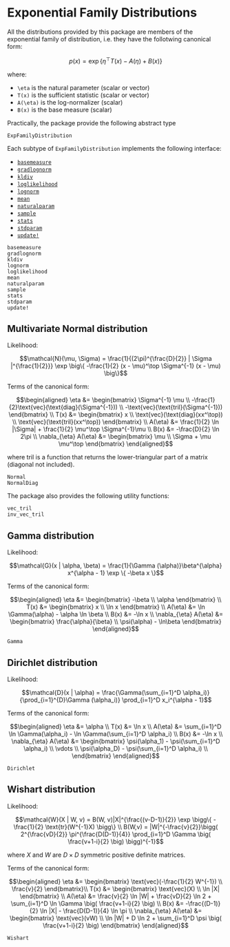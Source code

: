 # Exponential Family Distributions

All the distributions provided by this package are members of the
exponential family of distribution, i.e. they have the follotwing
canonical form:
```math
p(x) = \exp \{ \eta^\top T(x) - A(\eta) + B(x) \}
```
where:
* ``\eta`` is the natural parameter (scalar or vector)
* ``T(x)`` is the sufficient statistic (scalar or vector)
* ``A(\eta)`` is the log-normalizer (scalar)
* ``B(x)`` is the base measure (scalar)

Practically, the package provide the following abstract type
```@docs
ExpFamilyDistribution
```
Each subtype of `ExpFamilyDistribution` implements the following interface:
* [`basemeasure`](@ref)
* [`gradlognorm`](@ref)
* [`kldiv`](@ref)
* [`loglikelihood`](@ref)
* [`lognorm`](@ref)
* [`mean`](@ref)
* [`naturalparam`](@ref)
* [`sample`](@ref)
* [`stats`](@ref)
* [`stdparam`](@ref)
* [`update!`](@ref)

```@docs
basemeasure
gradlognorm
kldiv
lognorm
loglikelihood
mean
naturalparam
sample
stats
stdparam
update!
```

## Multivariate Normal distribution

Likelihood:
```math
\mathcal{N}(\mu, \Sigma) = \frac{1}{(2\pi)^{\frac{D}{2}} | \Sigma
|^{\frac{1}{2}}} \exp \big\{ -\frac{1}{2} (x - \mu)^\top \Sigma^{-1} (x -
\mu) \big\}
```

Terms of the canonical form:
```math
\begin{aligned}
    \eta &= \begin{bmatrix}
        \Sigma^{-1} \mu \\
        -\frac{1}{2}\text{vec}(\text{diag}(\Sigma^{-1})) \\
        -\text{vec}(\text{tril}(\Sigma^{-1}))
    \end{bmatrix} \\

    T(x) &= \begin{bmatrix}
        x \\
        \text{vec}(\text{diag}(xx^\top)) \\
        \text{vec}(\text{tril}(xx^\top))
    \end{bmatrix} \\

    A(\eta) &= \frac{1}{2} \ln |\Sigma| + \frac{1}{2} \mu^\top
        \Sigma^{-1}\mu \\

    B(x) &= -\frac{D}{2} \ln 2\pi \\

    \nabla_{\eta} A(\eta) &= \begin{bmatrix}
        \mu \\
        \Sigma + \mu \mu^\top
    \end{bmatrix}
\end{aligned}
```
where $\text{tril}$ is a function that returns the lower-triangular
part of a matrix (diagonal not included).

```@docs
Normal
NormalDiag
```

The package also provides the following utility functions:
```@docs
vec_tril
inv_vec_tril
```

## Gamma distribution

Likelihood:
```math
\mathcal{G}(x | \alpha, \beta) = \frac{1}{\Gamma (\alpha)}\beta^{\alpha} x^{\alpha - 1} \exp \{ -\beta x \}
```

Terms of the canonical form:
```math
\begin{aligned}
    \eta &= \begin{bmatrix}
        -\beta  \\
        \alpha
    \end{bmatrix} \\

    T(x) &= \begin{bmatrix}
        x \\
        \ln x
    \end{bmatrix} \\

    A(\eta) &= \ln \Gamma(\alpha) - \alpha \ln \beta \\

    B(x) &= -\ln x \\

    \nabla_{\eta} A(\eta) &= \begin{bmatrix}
        \frac{\alpha}{\beta} \\
        \psi(\alpha) - \ln\beta
    \end{bmatrix}
\end{aligned}
```

```@docs
Gamma
```

## Dirichlet distribution

Likelihood:
```math
\mathcal{D}(x | \alpha) = \frac{\Gamma(\sum_{i=1}^D \alpha_i)}{\prod_{i=1}^{D}\Gamma (\alpha_i)}
    \prod_{i=1}^D x_i^{\alpha - 1}
```

Terms of the canonical form:
```math
\begin{aligned}
    \eta &= \alpha \\

    T(x) &= \ln x \\

    A(\eta) &= \sum_{i=1}^D \ln \Gamma(\alpha_i) - \ln \Gamma(\sum_{i=1}^D \alpha_i) \\

    B(x) &= -\ln x \\

    \nabla_{\eta} A(\eta) &= \begin{bmatrix}
        \psi(\alpha_1) - \psi(\sum_{i=1}^D \alpha_i) \\
        \vdots \\
        \psi(\alpha_D) - \psi(\sum_{i=1}^D \alpha_i) \\
    \end{bmatrix}
\end{aligned}
```

```@docs
Dirichlet
```

## Wishart distribution

Likelihood:
```math
\mathcal{W}(X | W, v) = B(W, v)|X|^{\frac{(v-D-1)}{2}} \exp \bigg\{
    -\frac{1}{2} \text{tr}(W^{-1}X) \bigg\} \\
B(W,v) = |W|^{-\frac{v}{2}}\bigg( 2^{\frac{vD}{2}} \pi^{\frac{D(D-1)}{4}}
    \prod_{i=1}^D \Gamma \big( \frac{v+1-i}{2} \big) \bigg)^{-1}
```
where $X$ and $W$ are $D \times D$ symmetric positive definite matrices.

Terms of the canonical form:
```math
\begin{aligned}
    \eta &= \begin{bmatrix}
        \text{vec}(-\frac{1}{2} W^{-1}) \\
        \frac{v}{2}
    \end{bmatrix}\\

    T(x) &= \begin{bmatrix}
        \text{vec}(X) \\
        \ln |X|
    \end{bmatrix} \\

    A(\eta) &= \frac{v}{2} \ln |W| + \frac{vD}{2} \ln 2
        + \sum_{i=1}^D \ln \Gamma \big( \frac{v+1-i}{2} \big) \\

    B(x) &= -\frac{(D-1)}{2} \ln |X| - \frac{D(D-1)}{4} \ln \pi     \\

    \nabla_{\eta} A(\eta) &= \begin{bmatrix}
        \text{vec}(vW) \\
        \ln |W| + D \ln 2 + \sum_{i=1}^D \psi \big( \frac{v+1-i}{2} \big)
    \end{bmatrix}
\end{aligned}
```

```@docs
Wishart
```
